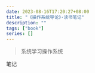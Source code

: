 ```yaml
---
date: 2023-08-16T17:20:27+08:00
title: "《操作系统导论》·读书笔记"
description: ""
tags: ["book"]
series: []
---
```


> 系统学习操作系统

<!--more-->

笔记

